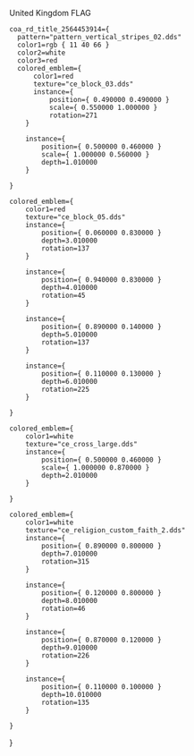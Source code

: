 United Kingdom FLAG
    
    coa_rd_title_2564453914={
	  pattern="pattern_vertical_stripes_02.dds"
	  color1=rgb { 11 40 66 }
	  color2=white
	  color3=red
	  colored_emblem={
		  color1=red
		  texture="ce_block_03.dds"
		  instance={
			  position={ 0.490000 0.490000 }
			  scale={ 0.550000 1.000000 }
			  rotation=271
		}

		instance={
			position={ 0.500000 0.460000 }
			scale={ 1.000000 0.560000 }
			depth=1.010000
		}

	}

	colored_emblem={
		color1=red
		texture="ce_block_05.dds"
		instance={
			position={ 0.060000 0.830000 }
			depth=3.010000
			rotation=137
		}

		instance={
			position={ 0.940000 0.830000 }
			depth=4.010000
			rotation=45
		}

		instance={
			position={ 0.890000 0.140000 }
			depth=5.010000
			rotation=137
		}

		instance={
			position={ 0.110000 0.130000 }
			depth=6.010000
			rotation=225
		}

	}

	colored_emblem={
		color1=white
		texture="ce_cross_large.dds"
		instance={
			position={ 0.500000 0.460000 }
			scale={ 1.000000 0.870000 }
			depth=2.010000
		}

	}

	colored_emblem={
		color1=white
		texture="ce_religion_custom_faith_2.dds"
		instance={
			position={ 0.890000 0.800000 }
			depth=7.010000
			rotation=315
		}

		instance={
			position={ 0.120000 0.800000 }
			depth=8.010000
			rotation=46
		}

		instance={
			position={ 0.870000 0.120000 }
			depth=9.010000
			rotation=226
		}

		instance={
			position={ 0.110000 0.100000 }
			depth=10.010000
			rotation=135
		}

	}

}
